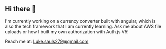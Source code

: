 ## Hi there 👋

I'm currently working on a currency converter built with angular, which is also the tech framework that I am currently learning.
Ask me about AWS file uploads or how I built my own authorization with Auth.js V5!

Reach me at: Luke.sauls279@gmail.com



<!--
**lukesauls66/lukesauls66** is a ✨ _special_ ✨ repository because its `README.md` (this file) appears on your GitHub profile.

Here are some ideas to get you started:

- 🔭 I’m currently working on ...
- 🌱 I’m currently learning ...
- 👯 I’m looking to collaborate on ...
- 🤔 I’m looking for help with ...
- 💬 Ask me about ...
- 📫 How to reach me: ...
- 😄 Pronouns: ...
- ⚡ Fun fact: ...
-->
